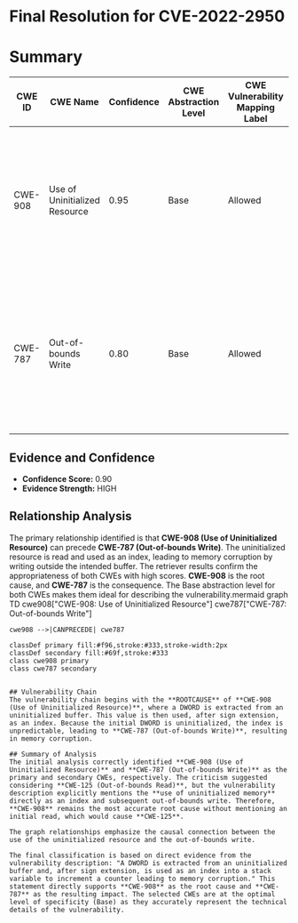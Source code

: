 # Final Resolution for CVE-2022-2950

# Summary
| CWE ID | CWE Name | Confidence | CWE Abstraction Level | CWE Vulnerability Mapping Label | CWE-Vulnerability Mapping Notes |
|---|---|---|---|---|---|
| CWE-908 | Use of Uninitialized Resource | 0.95 | Base | Allowed | Primary CWE: This CWE entry is at the Base level of abstraction, which is a preferred level of abstraction for mapping to the root causes of vulnerabilities. |
| CWE-787 | Out-of-bounds Write | 0.80 | Base | Allowed | Secondary Candidate: This CWE entry is at the Base level of abstraction, which is a preferred level of abstraction for mapping to the root causes of vulnerabilities. |

## Evidence and Confidence

*   **Confidence Score:** 0.90
*   **Evidence Strength:** HIGH

## Relationship Analysis
The primary relationship identified is that **CWE-908 (Use of Uninitialized Resource)** can precede **CWE-787 (Out-of-bounds Write)**. The uninitialized resource is read and used as an index, leading to memory corruption by writing outside the intended buffer. The retriever results confirm the appropriateness of both CWEs with high scores. **CWE-908** is the root cause, and **CWE-787** is the consequence. The Base abstraction level for both CWEs makes them ideal for describing the vulnerability.mermaid
graph TD
    cwe908["CWE-908: Use of Uninitialized Resource"]
    cwe787["CWE-787: Out-of-bounds Write"]

    cwe908 -->|CANPRECEDE| cwe787

    classDef primary fill:#f96,stroke:#333,stroke-width:2px
    classDef secondary fill:#69f,stroke:#333
    class cwe908 primary
    class cwe787 secondary
```

## Vulnerability Chain
The vulnerability chain begins with the **ROOTCAUSE** of **CWE-908 (Use of Uninitialized Resource)**, where a DWORD is extracted from an uninitialized buffer. This value is then used, after sign extension, as an index. Because the initial DWORD is uninitialized, the index is unpredictable, leading to **CWE-787 (Out-of-bounds Write)**, resulting in memory corruption.

## Summary of Analysis
The initial analysis correctly identified **CWE-908 (Use of Uninitialized Resource)** and **CWE-787 (Out-of-bounds Write)** as the primary and secondary CWEs, respectively. The criticism suggested considering **CWE-125 (Out-of-bounds Read)**, but the vulnerability description explicitly mentions the **use of uninitialized memory** directly as an index and subsequent out-of-bounds write. Therefore, **CWE-908** remains the most accurate root cause without mentioning an initial read, which would cause **CWE-125**.

The graph relationships emphasize the causal connection between the use of the uninitialized resource and the out-of-bounds write.

The final classification is based on direct evidence from the vulnerability description: "A DWORD is extracted from an uninitialized buffer and, after sign extension, is used as an index into a stack variable to increment a counter leading to memory corruption." This statement directly supports **CWE-908** as the root cause and **CWE-787** as the resulting impact. The selected CWEs are at the optimal level of specificity (Base) as they accurately represent the technical details of the vulnerability.
```
